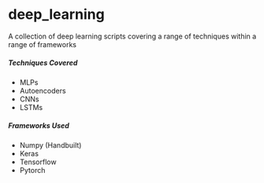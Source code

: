 # deep_learning

A collection of deep learning scripts covering a range of techniques within a range of frameworks

##### Techniques Covered
* MLPs
* Autoencoders
* CNNs
* LSTMs    

##### Frameworks Used
* Numpy (Handbuilt)
* Keras
* Tensorflow
* Pytorch
